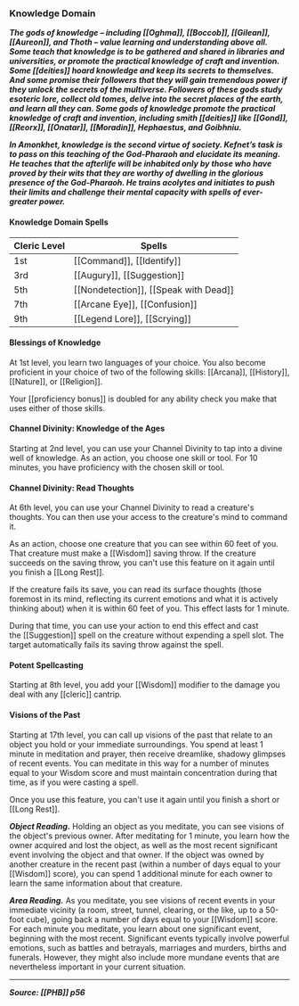 ### Knowledge Domain

**_The gods of knowledge – including [[Oghma]], [[Boccob]], [[Gilean]], [[Aureon]], and Thoth – value learning and understanding above all. Some teach that knowledge is to be gathered and shared in libraries and universities, or promote the practical knowledge of craft and invention. Some [[deities]] hoard knowledge and keep its secrets to themselves. And some promise their followers that they will gain tremendous power if they unlock the secrets of the multiverse. Followers of these gods study esoteric lore, collect old tomes, delve into the secret places of the earth, and learn all they can. Some gods of knowledge promote the practical knowledge of craft and invention, including smith [[deities]] like [[Gond]], [[Reorx]], [[Onatar]], [[Moradin]], Hephaestus, and Goibhniu._**

**_In Amonkhet, knowledge is the second virtue of society. Kefnet’s task is to pass on this teaching of the God-Pharaoh and elucidate its meaning. He teaches that the afterlife will be inhabited only by those who have proved by their wits that they are worthy of dwelling in the glorious presence of the God-Pharaoh. He trains acolytes and initiates to push their limits and challenge their mental capacity with spells of ever-greater power._**

#### Knowledge Domain Spells

| Cleric Level | Spells                                |
| ------------ | ------------------------------------- |
| 1st          | [[Command]], [[Identify]]             | 
| 3rd          | [[Augury]], [[Suggestion]]            |
| 5th          | [[Nondetection]], [[Speak with Dead]] |
| 7th          | [[Arcane Eye]], [[Confusion]]         |
| 9th          | [[Legend Lore]], [[Scrying]]          |

#### Blessings of Knowledge

At 1st level, you learn two languages of your choice. You also become proficient in your choice of two of the following skills: [[Arcana]], [[History]], [[Nature]], or [[Religion]].

Your [[proficiency bonus]] is doubled for any ability check you make that uses either of those skills.

#### Channel Divinity: Knowledge of the Ages

Starting at 2nd level, you can use your Channel Divinity to tap into a divine well of knowledge. As an action, you choose one skill or tool. For 10 minutes, you have proficiency with the chosen skill or tool.

#### Channel Divinity: Read Thoughts

At 6th level, you can use your Channel Divinity to read a creature's thoughts. You can then use your access to the creature's mind to command it.

As an action, choose one creature that you can see within 60 feet of you. That creature must make a [[Wisdom]] saving throw. If the creature succeeds on the saving throw, you can't use this feature on it again until you finish a [[Long Rest]].

If the creature fails its save, you can read its surface thoughts (those foremost in its mind, reflecting its current emotions and what it is actively thinking about) when it is within 60 feet of you. This effect lasts for 1 minute.

During that time, you can use your action to end this effect and cast the [[Suggestion]] spell on the creature without expending a spell slot. The target automatically fails its saving throw against the spell.

#### Potent Spellcasting

Starting at 8th level, you add your [[Wisdom]] modifier to the damage you deal with any [[cleric]] cantrip.

#### Visions of the Past

Starting at 17th level, you can call up visions of the past that relate to an object you hold or your immediate surroundings. You spend at least 1 minute in meditation and prayer, then receive dreamlike, shadowy glimpses of recent events. You can meditate in this way for a number of minutes equal to your Wisdom score and must maintain concentration during that time, as if you were casting a spell.

Once you use this feature, you can't use it again until you finish a short or [[Long Rest]].

**_Object Reading._** Holding an object as you meditate, you can see visions of the object's previous owner. After meditating for 1 minute, you learn how the owner acquired and lost the object, as well as the most recent significant event involving the object and that owner. If the object was owned by another creature in the recent past (within a number of days equal to your [[Wisdom]] score), you can spend 1 additional minute for each owner to learn the same information about that creature.

**_Area Reading._** As you meditate, you see visions of recent events in your immediate vicinity (a room, street, tunnel, clearing, or the like, up to a 50-foot cube), going back a number of days equal to your [[Wisdom]] score. For each minute you meditate, you learn about one significant event, beginning with the most recent. Significant events typically involve powerful emotions, such as battles and betrayals, marriages and murders, births and funerals. However, they might also include more mundane events that are nevertheless important in your current situation.

---

***Source: [[PHB]] p56***
